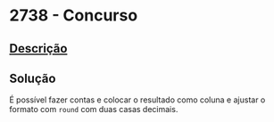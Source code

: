 # 2738 - Concurso

## [Descrição](https://www.beecrowd.com.br/judge/pt/problems/view/2738)

## Solução

É possível fazer contas e colocar o resultado como coluna e ajustar o formato com `round` com duas casas decimais.